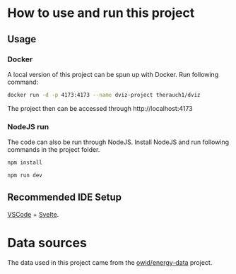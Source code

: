 # How to use and run this project
## Usage
### Docker
A local version of this project can be spun up with Docker. Run following command:
```bash
docker run -d -p 4173:4173 --name dviz-project therauch1/dviz
```
The project then can be accessed through http://localhost:4173

### NodeJS run
The code can also be run through NodeJS. Install NodeJS and run following commands in the project folder.

```bash
npm install

npm run dev
```

## Recommended IDE Setup
[VSCode](https://code.visualstudio.com/) + [Svelte](https://marketplace.visualstudio.com/items?itemName=svelte.svelte-vscode).

# Data sources
The data used in this project came from the [owid/energy-data](https://github.com/owid/energy-data) project.